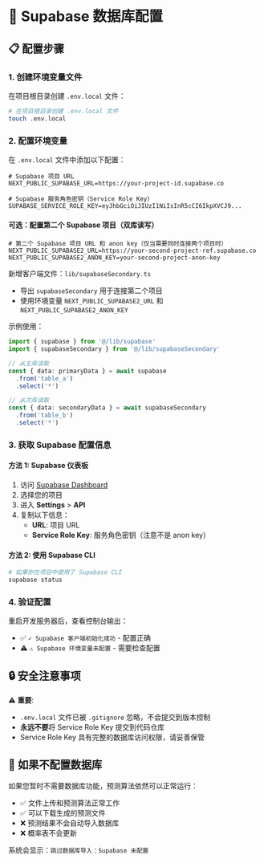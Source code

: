 # 🔧 Supabase 数据库配置

## 📋 配置步骤

### 1. 创建环境变量文件
在项目根目录创建 `.env.local` 文件：

```bash
# 在项目根目录创建 .env.local 文件
touch .env.local
```

### 2. 配置环境变量
在 `.env.local` 文件中添加以下配置：

```env
# Supabase 项目 URL
NEXT_PUBLIC_SUPABASE_URL=https://your-project-id.supabase.co

# Supabase 服务角色密钥（Service Role Key）
SUPABASE_SERVICE_ROLE_KEY=eyJhbGciOiJIUzI1NiIsInR5cCI6IkpXVCJ9...
```

#### 可选：配置第二个 Supabase 项目（双库读写）
```env
# 第二个 Supabase 项目 URL 和 anon key（仅当需要同时连接两个项目时）
NEXT_PUBLIC_SUPABASE2_URL=https://your-second-project-ref.supabase.co
NEXT_PUBLIC_SUPABASE2_ANON_KEY=your-second-project-anon-key
```

新增客户端文件：`lib/supabaseSecondary.ts`
- 导出 `supabaseSecondary` 用于连接第二个项目
- 使用环境变量 `NEXT_PUBLIC_SUPABASE2_URL` 和 `NEXT_PUBLIC_SUPABASE2_ANON_KEY`

示例使用：
```ts
import { supabase } from '@/lib/supabase'
import { supabaseSecondary } from '@/lib/supabaseSecondary'

// 从主库读取
const { data: primaryData } = await supabase
  .from('table_a')
  .select('*')

// 从次库读取
const { data: secondaryData } = await supabaseSecondary
  .from('table_b')
  .select('*')
```

### 3. 获取 Supabase 配置信息

#### 方法 1: Supabase 仪表板
1. 访问 [Supabase Dashboard](https://app.supabase.com/)
2. 选择您的项目
3. 进入 **Settings** > **API**
4. 复制以下信息：
   - **URL**: 项目 URL
   - **Service Role Key**: 服务角色密钥（注意不是 anon key）

#### 方法 2: 使用 Supabase CLI
```bash
# 如果你在项目中使用了 Supabase CLI
supabase status
```

### 4. 验证配置
重启开发服务器后，查看控制台输出：
- ✅ `✓ Supabase 客户端初始化成功` - 配置正确
- ⚠️ `⚠️ Supabase 环境变量未配置` - 需要检查配置

## 🔒 安全注意事项

⚠️ **重要**: 
- `.env.local` 文件已被 `.gitignore` 忽略，不会提交到版本控制
- **永远不要**将 Service Role Key 提交到代码仓库
- Service Role Key 具有完整的数据库访问权限，请妥善保管

## 🚫 如果不配置数据库

如果您暂时不需要数据库功能，预测算法依然可以正常运行：
- ✅ 文件上传和预测算法正常工作
- ✅ 可以下载生成的预测文件
- ❌ 预测结果不会自动导入数据库
- ❌ 概率表不会更新

系统会显示：`跳过数据库导入：Supabase 未配置`
